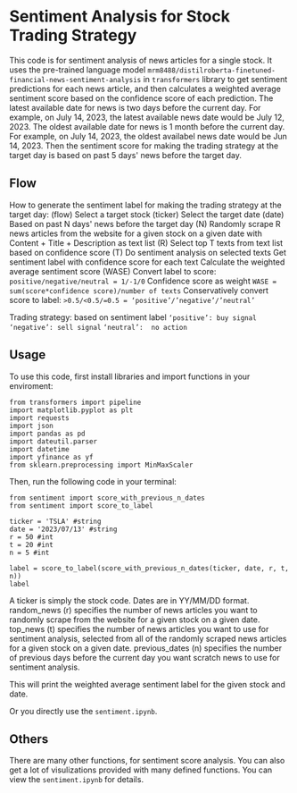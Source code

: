 # Sentiment Analysis for Stock Trading Strategy

This code is for sentiment analysis of news articles for a single stock. It uses the pre-trained language model `mrm8488/distilroberta-finetuned-financial-news-sentiment-analysis` in `transformers` library to get sentiment predictions for each news article, and then calculates a weighted average sentiment score based on the confidence score of each prediction. The latest available date for news is two days before the current day. For example, on July 14, 2023, the latest available news date would be July 12, 2023. The oldest available date for news is 1 month before the current day. For example, on July 14, 2023, the oldest availabel news date would be Jun 14, 2023. Then the sentiment score for making the trading strategy at the target day is based on past 5 days' news before the target day.

## Flow

How to generate the sentiment label for making the trading strategy at the target day: (flow)
    Select a target stock (ticker)
    Select the target date (date)
    Based on past N days' news before the target day (N)
    Randomly scrape R news articles from the website for a given stock on a given date with Content + Title + Description as text list (R)
    Select top T texts from text list based on confidence score (T)
    Do sentiment analysis on selected texts
    Get sentiment label with confidence score for each text
    Calculate the weighted average sentiment score (WASE)
    Convert label to score: `positive/negative/neutral = 1/-1/0`
    Confidence score as weight
    `WASE = sum(score*confidence score)/number of texts`
    Conservatively convert score to label: `>0.5/<0.5/=0.5 = ‘positive’/’negative’/’neutral’`

Trading strategy: based on sentiment label
    `‘positive’: buy signal`
    `‘negative’: sell signal`
    `‘neutral’:  no action`


## Usage
To use this code, first install libraries and import functions in your enviroment:

```
from transformers import pipeline
import matplotlib.pyplot as plt
import requests
import json
import pandas as pd
import dateutil.parser
import datetime
import yfinance as yf
from sklearn.preprocessing import MinMaxScaler
```

Then, run the following code in your terminal:

```
from sentiment import score_with_previous_n_dates
from sentiment import score_to_label

ticker = 'TSLA' #string
date = '2023/07/13' #string
r = 50 #int
t = 20 #int
n = 5 #int

label = score_to_label(score_with_previous_n_dates(ticker, date, r, t, n))
label
```

A ticker is simply the stock code. Dates are in YY/MM/DD format. random_news (r) specifies the number of news articles you want to randomly scrape from the website for a given stock on a given date. top_news (t) specifies the number of news articles you want to use for sentiment analysis, selected from all of the randomly scraped news articles for a given stock on a given date. previous_dates (n) specifies the number of previous days before the current day you want scratch news to use for sentiment analysis.


This will print the weighted average sentiment label for the given stock and date.

Or you directly use the `sentiment.ipynb`.

## Others

There are many other functions, for sentiment score analysis. You can also get a lot of visulizations provided with many defined functions. You can view the `sentiment.ipynb` for details.